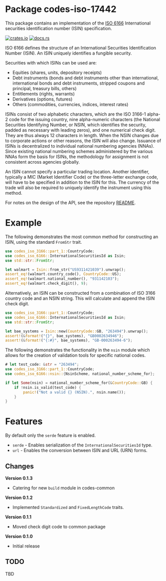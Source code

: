 # Package codes-iso-17442

This package contains an implementation of the [ISO
6166](https://www.iso.org/standard/78502.html) International securities
identification number (ISIN) specification.

[![crates.io](https://img.shields.io/crates/v/codes-iso-6166.svg)](https://crates.io/crates/codes-iso-6166)
[![docs.rs](https://docs.rs/codes-iso-6166/badge.svg)](https://docs.rs/codes-iso-6166)

ISO 6166 defines the structure of an International Securities Identification
Number (ISIN). An ISIN uniquely identifies a fungible security.

Securities with which ISINs can be used are:

* Equities (shares, units, depository receipts)
* Debt instruments (bonds and debt instruments other than international, 
  international bonds and debt instruments, stripped coupons and principal, 
  treasury bills, others)
* Entitlements (rights, warrants)
* Derivatives (options, futures)
* Others (commodities, currencies, indices, interest rates)

ISINs consist of two alphabetic characters, which are the ISO 3166-1 alpha-2
code for the issuing country, nine alpha-numeric characters (the National
Securities Identifying Number, or NSIN, which identifies the security, padded
as necessary with leading zeros), and one numerical check digit. They are thus
always 12 characters in length. When the NSIN changes due to corporate actions
or other reasons, the ISIN will also change. Issuance of ISINs is
decentralized to individual national numbering agencies (NNAs). Since existing
national numbering schemes administered by the various NNAs form the basis for
ISINs, the methodology for assignment is not consistent across agencies
globally.

An ISIN cannot specify a particular trading location. Another identifier,
typically a MIC (Market Identifier Code) or the three-letter exchange code,
will have to be specified in addition to the ISIN for this. The currency of
the trade will also be required to uniquely identify the instrument using this
method.

For notes on the design of the API, see the repository 
[README](https://github.com/johnstonskj/rust-codes/blob/main/README.md).

# Example

The following demonstrates the most common method for constructing an ISIN,
using the standard `FromStr` trait.

```rust
use codes_iso_3166::part_1::CountryCode;
use codes_iso_6166::InternationalSecuritiesId as Isin;
use std::str::FromStr;

let walmart = Isin::from_str("US9311421039").unwrap();
assert_eq!(walmart.country_code(), CountryCode::US);
assert_eq!(walmart.national_number(), "931142103");
assert_eq!(walmart.check_digit(), 9);
```

Alternatively, an ISIN can be constructed from a combination of ISO 3166
country code and an NSIN string. This will calculate and append the ISIN check
digit.

``` rust
use codes_iso_3166::part_1::CountryCode;
use codes_iso_6166::InternationalSecuritiesId as Isin;
use std::str::FromStr;

let bae_systems = Isin::new(CountryCode::GB, "263494").unwrap();
assert!(&format!("{}", bae_systems), "GB0002634946");
assert!(&format!("{:#}", bae_systems), "GB-000263494-6");
```

The following demonstrates the functionality in the `nsin` module which allows
for the creation of validation tools for specific national codes.

```rust
# let test_code: &str = "263494";
use codes_iso_3166::part_1::CountryCode;
use codes_iso_6166::nsin::{NsinScheme, national_number_scheme_for};

if let Some(nsin) = national_number_scheme_for(&CountryCode::GB) {
    if !nsin.is_valid(test_code) {
        panic!("Not a valid {} (NSIN).", nsin.name());
    }
}
```

# Features

By default only the `serde` feature is enabled.

* `serde` - Enables serialization of the `InternationalSecuritiesId` type.
* `url` - Enables the conversion between ISIN and URL (URN) forms.

## Changes

**Version 0.1.3**

* Catering for new `build` module in codes-common

**Version 0.1.2**

* Implemented `Standardized` and `FixedLengthCode` traits.

**Version 0.1.1**

* Moved check digit code to common package

**Version 0.1.0**

* Initial release

## TODO

TBD
